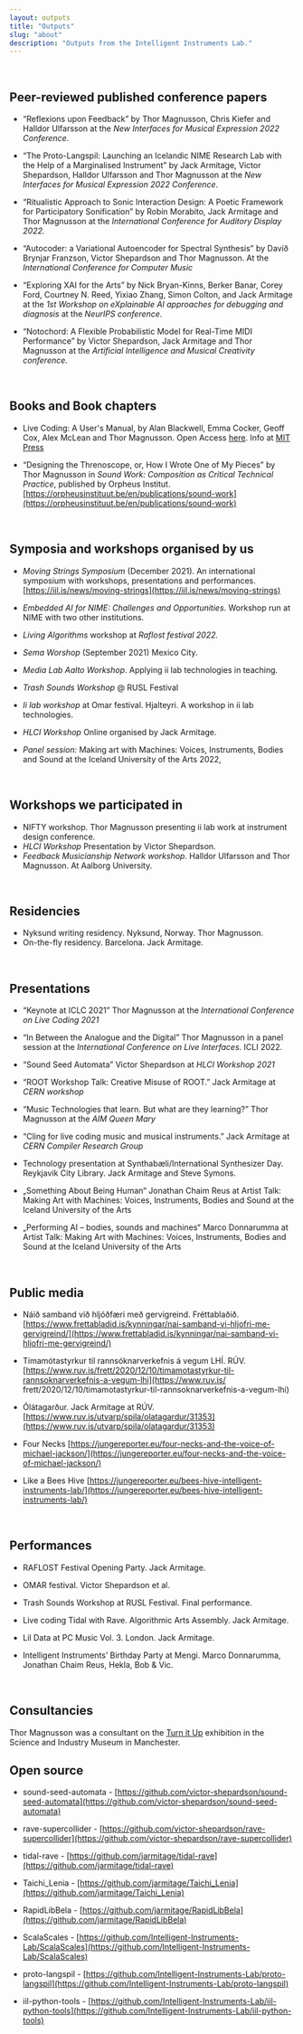 ```yaml
---
layout: outputs
title: "Outputs"
slug: "about"
description: "Outputs from the Intelligent Instruments Lab."
---
```


<br/>

## Peer-reviewed published conference papers ##


- “Reflexions upon Feedback” by Thor Magnusson, Chris Kiefer and Halldor Ulfarsson at the *New Interfaces for Musical Expression 2022 Conference*.

- “The Proto-Langspil: Launching an Icelandic NIME Research Lab with the Help of a Marginalised Instrument” by Jack Armitage, Victor Shepardson, Halldor Ulfarsson and Thor Magnusson at the *New Interfaces for Musical Expression 2022 Conference*.

- “Ritualistic Approach to Sonic Interaction Design: A Poetic Framework for Participatory Sonification” by Robin Morabito, Jack Armitage and Thor Magnusson at the *International Conference for Auditory Display 2022.*

- “Autocoder: a Variational Autoencoder for Spectral Synthesis” by Davíð Brynjar Franzson, Victor Shepardson and Thor Magnusson. At the *International Conference for Computer Music*

- “Exploring XAI for the Arts” by Nick Bryan-Kinns, Berker Banar, Corey Ford, Courtney N. Reed, Yixiao Zhang, Simon Colton, and Jack Armitage at the *1st Workshop on eXplainable AI approaches for debugging and diagnosis* at the *NeurIPS conference*.

- “Notochord: A Flexible Probabilistic Model for Real-Time MIDI Performance” by Victor Shepardson, Jack Armitage and Thor Magnusson at the *Artificial Intelligence and Musical Creativity conference.*

<br/>

## Books and Book chapters ##


- Live Coding: A User's Manual, by Alan Blackwell, Emma Cocker, Geoff Cox, Alex McLean and Thor Magnusson. Open Access [here](https://livecodingbook.toplap.org). Info at [MIT Press](https://mitpress.mit.edu/books/live-coding)

- “Designing the Threnoscope, or, How I Wrote One of My Pieces” by Thor Magnusson in *Sound Work: Composition as Critical Technical Practice*, published by Orpheus Institut. [https://orpheusinstituut.be/en/publications/sound-work](https://orpheusinstituut.be/en/publications/sound-work)

<br/>

## Symposia and workshops organised by us ##


- *Moving Strings Symposium* (December 2021). An international symposium with workshops, presentations and performances. [https://iil.is/news/moving-strings](https://iil.is/news/moving-strings)

- *Embedded AI for NIME: Challenges and Opportunities*. Workshop run at NIME with two other institutions.

- *Living Algorithms* workshop at *Raflost festival 2022.*

- *Sema Worshop* (September 2021) Mexico City.

- *Media Lab Aalto Workshop*. Applying ii lab technologies in teaching.

- *Trash Sounds Workshop* @ RUSL Festival

- *Ii lab workshop* at Omar festival. Hjalteyri. A workshop in ii lab technologies.

- *HLCI Workshop* Online organised by Jack Armitage.

- *Panel session:* Making art with Machines: Voices, Instruments, Bodies and Sound at the Iceland University of the Arts 2022,

<br/>

## Workshops we participated in ##


- NIFTY workshop. Thor Magnusson presenting ii lab work at instrument design conference.
- *HLCI Workshop* Presentation by Victor Shepardson.
- *Feedback Musicianship Network workshop.* Halldor Ulfarsson and Thor Magnusson. At Aalborg University.

<br/>

## Residencies ##


- Nyksund writing residency. Nyksund, Norway. Thor Magnusson.
- On-the-fly residency. Barcelona. Jack Armitage.

<br/>

## Presentations ##


- “Keynote at ICLC 2021” Thor Magnusson at the *International Conference on Live Coding 2021*

- “In Between the Analogue and the Digital” Thor Magnusson in a panel session at the *International Conference on Live Interfaces*. ICLI 2022.

- “Sound Seed Automata” Victor Shepardson at *HLCI Workshop 2021*

- “ROOT Workshop Talk: Creative Misuse of ROOT.” Jack Armitage at *CERN workshop*

- “Music Technologies that learn. But what are they learning?” Thor Magnusson at the *AIM Queen Mary*

- “Cling for live coding music and musical instruments.” Jack Armitage at *CERN Compiler Research Group*

- Technology presentation at Synthabæli/International Synthesizer Day. Reykjavik City Library. Jack Armitage and Steve Symons.

- „Something About Being Human“ Jonathan Chaim Reus at Artist Talk: Making Art with Machines: Voices, Instruments, Bodies and Sound at the Iceland University of the Arts

- „Performing AI – bodies, sounds and machines“ Marco Donnarumma at Artist Talk: Making Art with Machines: Voices, Instruments, Bodies and Sound at the Iceland University of the Arts

<br/>

## Public media ##


- Náið samband við hljóðfæri með gervigreind. Fréttablaðið. [https://www.frettabladid.is/kynningar/nai-samband-vi-hljofri-me-gervigreind/](https://www.frettabladid.is/kynningar/nai-samband-vi-hljofri-me-gervigreind/)

- Tímamótastyrkur til rannsóknarverkefnis á vegum LHÍ. RÚV. [https://www.ruv.is/frett/2020/12/10/timamotastyrkur-til-rannsoknarverkefnis-a-vegum-lhi](https://www.ruv.is/
frett/2020/12/10/timamotastyrkur-til-rannsoknarverkefnis-a-vegum-lhi)

- Ólátagarður. Jack Armitage at RÚV. [https://www.ruv.is/utvarp/spila/olatagardur/31353](https://www.ruv.is/utvarp/spila/olatagardur/31353)

- Four Necks [https://jungereporter.eu/four-necks-and-the-voice-of-michael-jackson/](https://jungereporter.eu/four-necks-and-the-voice-of-michael-jackson/)

- Like a Bees Hive [https://jungereporter.eu/bees-hive-intelligent-instruments-lab/](https://jungereporter.eu/bees-hive-intelligent-instruments-lab/)

<br/>

## Performances ##


- RAFLOST Festival Opening Party. Jack Armitage.

- OMAR festival. Victor Shepardson et al.

- Trash Sounds Workshop at RUSL Festival. Final performance.

- Live coding Tidal with Rave. Algorithmic Arts Assembly. Jack Armitage.

- Lil Data at PC Music Vol. 3. London. Jack Armitage.

- Intelligent Instruments’ Birthday Party at Mengi. Marco Donnarumma, Jonathan Chaim Reus, Hekla, Bob & Vic.

<br/>

## Consultancies ##


Thor Magnusson was a consultant on the [Turn it Up](https://www.scienceandindustrymuseum.org.uk/whats-on/turn-it-up) exhibition in the Science and Industry Museum in Manchester.

## Open source ##


- sound-seed-automata - [https://github.com/victor-shepardson/sound-seed-automata](https://github.com/victor-shepardson/sound-seed-automata)

- rave-supercollider - [https://github.com/victor-shepardson/rave-supercollider](https://github.com/victor-shepardson/rave-supercollider)

- tidal-rave - [https://github.com/jarmitage/tidal-rave](https://github.com/jarmitage/tidal-rave)

- Taichi_Lenia - [https://github.com/jarmitage/Taichi_Lenia](https://github.com/jarmitage/Taichi_Lenia)

- RapidLibBela - [https://github.com/jarmitage/RapidLibBela](https://github.com/jarmitage/RapidLibBela)

- ScalaScales - [https://github.com/Intelligent-Instruments-Lab/ScalaScales](https://github.com/Intelligent-Instruments-Lab/ScalaScales)

- proto-langspil - [https://github.com/Intelligent-Instruments-Lab/proto-langspil](https://github.com/Intelligent-Instruments-Lab/proto-langspil)

- iil-python-tools - [https://github.com/Intelligent-Instruments-Lab/iil-python-tools](https://github.com/Intelligent-Instruments-Lab/iil-python-tools)
